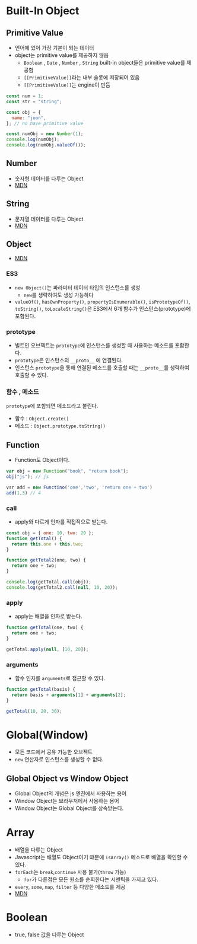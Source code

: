 # Built-In Object

## Primitive Value

- 언어에 있어 가장 기본이 되는 데이터
- object는 primitive value를 제공하지 않음
  - `Boolean` , `Date` , `Number` , `String` built-in object들은 primitive value를 제공함
  - `[[PrimitiveValue]]`라는 내부 슬롯에 저장되어 있음
  - `[[PrimitiveValue]]`는 engine이 만듬

```js
const num = 1;
const str = "string";

const obj = {
  name: "joon",
}; // no have primitive value

const numObj = new Number(1);
console.log(numObj);
console.log(numObj.valueOf());
```

## Number

- 숫자형 데이터를 다루는 Object
- [MDN](https://developer.mozilla.org/ko/docs/Web/JavaScript/Reference/Global_Objects/Number)

## String

- 문자열 데이터를 다루는 Object
- [MDN](https://developer.mozilla.org/ko/docs/Web/JavaScript/Reference/Global_Objects/String)

## Object

- [MDN](https://developer.mozilla.org/ko/docs/Web/JavaScript/Reference/Global_Objects/Object)

### ES3

- `new Object()`는 파라미터 데이터 타입의 인스턴스를 생성
  - `new`를 생략하여도 생성 가능하다
- `valueOf()`, `hasOwnProperty()`, `propertyIsEnumerable()`, `isPrototypeOf()`, `toString()`, `toLocaleString()`은 ES3에서 6개 함수가 인스턴스(prototype)에 포함된다.

### prototype

- 빌트인 오브젝트는 `prototype`에 인스턴스를 생성할 때 사용하는 메소드를 포함한다.
- `prototype`은 인스턴스의 `__proto__` 에 연결된다.
- 인스턴스 `prototype`을 통해 연결된 메소드를 호출할 때는 `__proto__`를 생략하여 호출할 수 있다.

### 함수 , 메소드

`prototype`에 포함되면 메소드라고 불린다.

- 함수 : `Object.create()`
- 메소드 : `Object.prototype.toString()`

## Function

- Function도 Object이다.

```js
var obj = new Function("book", "return book");
obj("js"); // js

vsr add = new Functino('one','two', 'return one + two')
add(1,3) // 4
```

### call

- apply와 다르게 인자를 직접적으로 받는다.

```js
const obj = { one: 10, two: 20 };
function getTotal() {
  return this.one + this.two;
}

function getTotal2(one, two) {
  return one + two;
}

console.log(getTotal.call(obj));
console.log(getTotal2.call(null, 10, 20));
```

### apply

- apply는 배열을 인자로 받는다.

```js
function getTotal(one, two) {
  return one + two;
}

getTotal.apply(null, [10, 20]);
```

### arguments

- 함수 인자를 `arguments`로 접근할 수 있다.

```js
function getTotal(basis) {
  return basis + arguments[1] + arguments[2];
}

getTotal(10, 20, 30);
```

# Global(Window)

- 모든 코드에서 공유 가능한 오브젝트
- `new` 연산자로 인스턴스를 생성할 수 없다.

## Global Object vs Window Object

- Global Object의 개념은 js 엔진에서 사용하는 용어
- Window Object는 브라우저에서 사용하는 용어
- Window Object는 Global Object를 상속받는다.

# Array

- 배열을 다루는 Object
- Javascript는 배열도 Object이기 떄문에 `isArray()` 메소드로 배열을 확인할 수 있다.
- `forEach`는 `break`,`continue` 사용 불가(`throw` 가능)
  - `for`가 다른점은 모든 원소를 순회한다는 시멘틱을 가지고 있다.
- `every`, `some`, `map`, `filter` 등 다양한 메소드를 제공
- [MDN](https://developer.mozilla.org/ko/docs/Web/JavaScript/Reference/Global_Objects/Array)

# Boolean

- true, false 값을 다루는 Object
